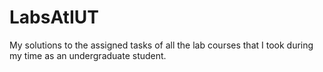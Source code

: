 # LabsAtIUT
My solutions to the assigned tasks of all the lab courses that I took during my time as an undergraduate student.

